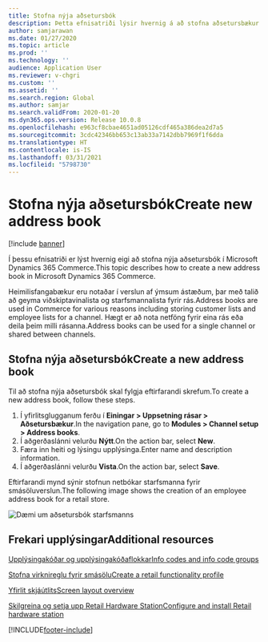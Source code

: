```yaml
---
title: Stofna nýja aðsetursbók
description: Þetta efnisatriði lýsir hvernig á að stofna aðsetursbækur í Microsoft Dynamics 365 Commerce.
author: samjarawan
ms.date: 01/27/2020
ms.topic: article
ms.prod: ''
ms.technology: ''
audience: Application User
ms.reviewer: v-chgri
ms.custom: ''
ms.assetid: ''
ms.search.region: Global
ms.author: samjar
ms.search.validFrom: 2020-01-20
ms.dyn365.ops.version: Release 10.0.8
ms.openlocfilehash: e963cf8cbae4651ad05126cdf465a386dea2d7a5
ms.sourcegitcommit: 3cdc42346bb653c13ab33a7142dbb7969f1f6dda
ms.translationtype: HT
ms.contentlocale: is-IS
ms.lasthandoff: 03/31/2021
ms.locfileid: "5798730"
---
```

# <a name="create-new-address-book"></a><span data-ttu-id="35dbb-103">Stofna nýja aðsetursbók</span><span class="sxs-lookup"><span data-stu-id="35dbb-103">Create new address book</span></span>

[!include [banner](includes/banner.md)]

<span data-ttu-id="35dbb-104">Í þessu efnisatriði er lýst hvernig eigi að stofna nýja aðsetursbók í Microsoft Dynamics 365 Commerce.</span><span class="sxs-lookup"><span data-stu-id="35dbb-104">This topic describes how to create a new address book in Microsoft Dynamics 365 Commerce.</span></span>

<span data-ttu-id="35dbb-105">Heimilisfangabækur eru notaðar í verslun af ýmsum ástæðum, þar með talið að geyma viðskiptavinalista og starfsmannalista fyrir rás.</span><span class="sxs-lookup"><span data-stu-id="35dbb-105">Address books are used in Commerce for various reasons including storing customer lists and employee lists for a channel.</span></span> <span data-ttu-id="35dbb-106">Hægt er að nota netföng fyrir eina rás eða deila þeim milli rásanna.</span><span class="sxs-lookup"><span data-stu-id="35dbb-106">Address books can be used for a single channel or shared between channels.</span></span>

## <a name="create-a-new-address-book"></a><span data-ttu-id="35dbb-107">Stofna nýja aðsetursbók</span><span class="sxs-lookup"><span data-stu-id="35dbb-107">Create a new address book</span></span>

<span data-ttu-id="35dbb-108">Til að stofna nýja aðsetursbók skal fylgja eftirfarandi skrefum.</span><span class="sxs-lookup"><span data-stu-id="35dbb-108">To create a new address book, follow these steps.</span></span>
 
1. <span data-ttu-id="35dbb-109">Í yfirlitsglugganum ferðu í **Einingar \> Uppsetning rásar \> Aðsetursbækur**.</span><span class="sxs-lookup"><span data-stu-id="35dbb-109">In the navigation pane, go to **Modules \> Channel setup \> Address books**.</span></span>
1. <span data-ttu-id="35dbb-110">Í aðgerðaslánni velurðu **Nýtt**.</span><span class="sxs-lookup"><span data-stu-id="35dbb-110">On the action bar, select **New**.</span></span>
1. <span data-ttu-id="35dbb-111">Færa inn heiti og lýsingu upplýsinga.</span><span class="sxs-lookup"><span data-stu-id="35dbb-111">Enter name and description information.</span></span>
1. <span data-ttu-id="35dbb-112">Í aðgerðaslánni velurðu **Vista**.</span><span class="sxs-lookup"><span data-stu-id="35dbb-112">On the action bar, select **Save**.</span></span>

<span data-ttu-id="35dbb-113">Eftirfarandi mynd sýnir stofnun netbókar starfsmanna fyrir smásöluverslun.</span><span class="sxs-lookup"><span data-stu-id="35dbb-113">The following image shows the creation of an employee address book for a retail store.</span></span>

![Dæmi um aðsetursbók starfsmanns](media/address-books.png)

## <a name="additional-resources"></a><span data-ttu-id="35dbb-115">Frekari upplýsingar</span><span class="sxs-lookup"><span data-stu-id="35dbb-115">Additional resources</span></span>

[<span data-ttu-id="35dbb-116">Upplýsingakóðar og upplýsingakóðaflokkar</span><span class="sxs-lookup"><span data-stu-id="35dbb-116">Info codes and info code groups</span></span>](info-codes-retail.md)           

[<span data-ttu-id="35dbb-117">Stofna virknireglu fyrir smásölu</span><span class="sxs-lookup"><span data-stu-id="35dbb-117">Create a retail functionality profile</span></span>](retail-functionality-profile.md)      

[<span data-ttu-id="35dbb-118">Yfirlit skjáútlits</span><span class="sxs-lookup"><span data-stu-id="35dbb-118">Screen layout overview</span></span>](pos-screen-layouts.md)       

[<span data-ttu-id="35dbb-119">Skilgreina og setja upp Retail Hardware Station</span><span class="sxs-lookup"><span data-stu-id="35dbb-119">Configure and install Retail hardware station</span></span>](retail-hardware-station-configuration-installation.md)  


[!INCLUDE[footer-include](../includes/footer-banner.md)]
